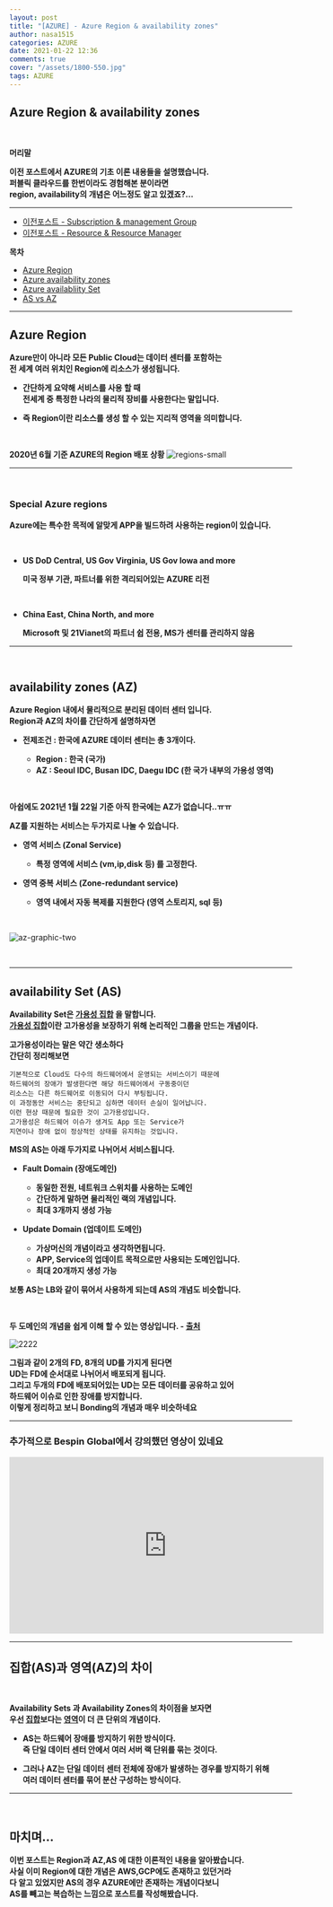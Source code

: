 ```yaml
---
layout: post
title: "[AZURE] - Azure Region & availability zones"
author: nasa1515
categories: AZURE
date: 2021-01-22 12:36
comments: true
cover: "/assets/1800-550.jpg"
tags: AZURE
---
```




## **Azure Region & availability zones**


<br/>

**머리말**  
 
**이전 포스트에서 AZURE의 기초 이론 내용들을 설명했습니다.**  
**퍼블릭 클라우드를 한번이라도 경험해본 분이라면  
region, availability의 개념은 어느정도 알고 있겠죠?...**

 
---

- [이전포스트 - Subscription & management Group](https://nasa1515.github.io/azure/2021/01/21/azure.subscriptions.html)
- [이전포스트 - Resource & Resource Manager](https://nasa1515.github.io/azure/2021/01/22/azure-resoure.html)


**목차**


- [Azure Region](#a1)
- [Azure availability zones](#a2)
- [Azure availabliity Set](#a3)
- [AS vs AZ](#a4)

--- 

## **Azure Region**   <a name="a1"></a>

**Azure만이 아니라 모든 Public Cloud는 데이터 센터를 포함하는   
전 세계 여러 위치인 Region에 리소스가 생성됩니다.**  

* **간단하게 요약해 서비스를 사용 할 때  
전세계 중 특정한 나라의 물리적 장비를 사용한다는 말입니다.**

* **즉 Region이란 리소스를 생성 할 수 있는 지리적 영역을 의미합니다.**

<br/>

**2020년 6월 기준 AZURE의 Region 배포 상황**
![regions-small](https://user-images.githubusercontent.com/69498804/105326382-08657b80-5c11-11eb-8cec-276832287132.png)


---

<br/>

### **Special Azure regions**

**Azure에는 특수한 목적에 알맞게 APP을 빌드하려 사용하는 region이 있습니다.**

<br/>

* **US DoD Central, US Gov Virginia, US Gov Iowa and more**  

    **미국 정부 기관, 파트너를 위한 격리되어있는 AZURE 리전**

<br/>

* **China East, China North, and more**  
    
    **Microsoft 및 21Vianet의 파트너 쉽 전용, MS가 센터를 관리하지 않음**


---

<br/>

## **availability zones (AZ)** <a name="a2"></a>

**Azure Region 내에서 물리적으로 분리된 데이터 센터 입니다.**  
**Region과 AZ의 차이를 간단하게 설명하자면**

* **전제조건 : 한국에 AZURE 데이터 센터는 총 3개이다.**

    * **Region : 한국 (국가)**
    * **AZ : Seoul IDC, Busan IDC, Daegu IDC (한 국가 내부의 가용성 영역)**

<br/>


**아쉽에도 2021년 1월 22일 기준 아직 한국에는 AZ가 없습니다..ㅠㅠ**

**AZ를 지원하는 서비스는 두가지로 나눌 수 있습니다.**  

* **영역 서비스 (Zonal Service)**

    - **특정 영역에 서비스 (vm,ip,disk 등) 를 고정한다.**

* **영역 중복 서비스 (Zone-redundant service)**


    * **영역 내에서 자동 복제를 지원한다 (영역 스토리지, sql 등)** 

<br/>


![az-graphic-two](https://user-images.githubusercontent.com/69498804/105436520-b705cc80-5ca2-11eb-8517-c10bd740da42.png)


<br/>


---

## **availability Set (AS)** <a name="a3"></a>


**Availability Set은 <u>가용성 집합</u> 을 말합니다.**  
**<u>가용성 집합</u>이란 고가용성을 보장하기 위해 논리적인 그룹을 만드는 개념이다.**

**고가용성이라는 말은 약간 생소하다**  
**간단히 정리해보면** 

```
기본적으로 Cloud도 다수의 하드웨어에서 운영되는 서비스이기 때문에
하드웨어의 장애가 발생한다면 해당 하드웨어에서 구동중이던 
리소스는 다른 하드웨어로 이동되어 다시 부팅됩니다.  
이 과정동안 서비스는 중단되고 심하면 데이터 손실이 일어납니다.
이런 현상 때문에 필요한 것이 고가용성입니다.
고가용성은 하드웨어 이슈가 생겨도 App 또는 Service가
지연이나 장애 없이 정상적인 상태를 유지하는 것입니다.
```

**MS의 AS는 아래 두가지로 나뉘어서 서비스됩니다.**  

* **Fault Domain (장애도메인)**

    * **동일한 전원, 네트워크 스위치를 사용하는 도메인**
    * **간단하게 말하면 물리적인 랙의 개념입니다.**
    * **최대 3개까지 생성 가능**

* **Update Domain (업데이트 도메인)**

    * **가상머신의 개념이라고 생각하면됩니다.**
    * **APP, Service의 업데이트 목적으로만 사용되는 도메인입니다.**
    * **최대 20개까지 생성 가능**

**보통 AS는 LB와 같이 묶어서 사용하게 되는데 AS의 개념도 비슷합니다.**

<br/>

**두 도메인의 개념을 쉽게 이해 할 수 있는 영상입니다. - [출처](https://tikus.tistory.com/1)**

![2222](https://user-images.githubusercontent.com/69498804/105452626-fb549500-5cc1-11eb-9b09-17cb3ce5adfc.gif)

**그림과 같이 2개의 FD, 8개의 UD를 가지게 된다면**   
**UD는 FD에 순서대로 나뉘어서 배포되게 됩니다.**  
**그리고 두개의 FD에 배포되어있는 UD는 모든 데이터를 공유하고 있어**  
**하드웨어 이슈로 인한 장애를 방지합니다.**  
**이렇게 정리하고 보니 Bonding의 개념과 매우 비슷하네요**


---

### **추가적으로 Bespin Global에서 강의했던 영상이 있네요**

<iframe width="560" height="315" src="https://www.youtube.com/embed/fWWucPeVX58" frameborder="0" allow="accelerometer; autoplay; clipboard-write; encrypted-media; gyroscope; picture-in-picture" allowfullscreen></iframe>

<br/>

---

## **집합(AS)과 영역(AZ)의 차이** <a name="a4"></a>

<br/>

**Availability Sets 과 Availability Zones의 차이점을 보자면  
우선 <u>집합</u>보다는 <u>영역</u>이 더 큰 단위의 개념이다.**

* **AS는 하드웨어 장애를 방지하기 위한 방식이다.**  
**즉 단일 데이터 센터 안에서 여러 서버 랙 단위를 묶는 것이다.**

* **그러나 AZ는 단일 데이터 센터 전체에 장애가 발생하는 경우를 방지하기 위해**  
**여러 데이터 센터를 묶어 분산 구성하는 방식이다.**


---


<br/>

## **마치며…**  


**이번 포스트는 Region과 AZ,AS 에 대한 이론적인 내용을 알아봤습니다.**  
**사실 이미 Region에 대한 개념은 AWS,GCP에도 존재하고 있던거라**  
**다 알고 있었지만 AS의 경우 AZURE에만 존재하는 개념이다보니**  
**AS를 빼고는 복습하는 느낌으로 포스트를 작성해봤습니다.**
